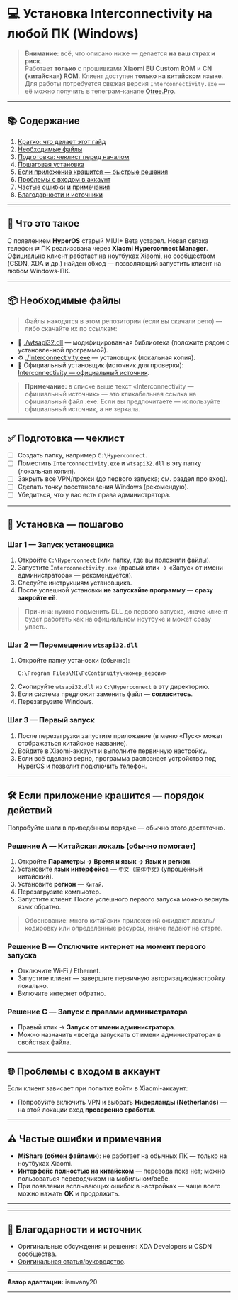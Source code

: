 # 💻 Установка Interconnectivity на любой ПК (Windows)

> **Внимание:** всё, что описано ниже — делается **на ваш страх и риск**.  
> Работает **только** с прошивками **Xiaomi EU Custom ROM** и **CN (китайская) ROM**. Клиент доступен **только на китайском языке**.  
> Для работы потребуется свежая версия `Interconnectivity.exe` — её можно получить в телеграм-канале [Otree.Pro](https://t.me/otreechannel).

---

## 📚 Содержание
1. [Кратко: что делает этот гайд](#что-это-такое)  
2. [Необходимые файлы](#необходимые-файлы)  
3. [Подготовка: чеклист перед началом](#подготовка-чеклист-перед-началом)  
4. [Пошаговая установка](#установка-пошагово)  
5. [Если приложение крашится — быстрые решения](#если-приложение-крашится)  
6. [Проблемы с входом в аккаунт](#проблемы-с-входом-в-аккаунт)  
7. [Частые ошибки и примечания](#частые-ошибки-и-примечания)  
8. [Благодарности и источники](#благодарности-и-источники)

---

## 📘 Что это такое

С появлением **HyperOS** старый MIUI+ Beta устарел. Новая связка телефон ⇄ ПК реализована через **Xiaomi Hyperconnect Manager**. Официально клиент работает на ноутбуках Xiaomi, но сообществом (CSDN, XDA и др.) найден обход — позволяющий запустить клиент на любом Windows-ПК.

---

## 📦 Необходимые файлы

> Файлы находятся в этом репозитории (если вы скачали репо) — либо скачайте их по ссылкам:

- 🧩 [./wtsapi32.dll](./wtsapi32.dll) — модифицированная библиотека (положите рядом с установленной программой).  
- ⚙️ [./Interconnectivity.exe](./Interconnectivity.exe) — установщик (локальная копия).  
- 🔗 Официальный установщик (источник для проверки): [Interconnectivity — официальный источник](https://web.vip.miui.com/page/info/mio/mio/detail?postId=50325712&ref=miui_banner).  

> **Примечание:** в списке выше текст «Interconnectivity — официальный источник» — это кликабельная ссылка на официальный файл .exe. Если вы предпочитаете — используйте официальный источник, а не зеркала.

---

## ✅ Подготовка — чеклист

- [ ] Создать папку, например `C:\Hyperconnect`.  
- [ ] Поместить `Interconnectivity.exe` и `wtsapi32.dll` в эту папку (локальная копия).  
- [ ] Закрыть все VPN/прокси (до первого запуска; см. раздел про вход).  
- [ ] Сделать точку восстановления Windows (рекомендую).  
- [ ] Убедиться, что у вас есть права администратора.

---

## 🚀 Установка — пошагово

### Шаг 1 — Запуск установщика
1. Откройте `C:\Hyperconnect` (или папку, где вы положили файлы).  
2. Запустите `Interconnectivity.exe` (правый клик → «Запуск от имени администратора» — рекомендуется).  
3. Следуйте инструкциям установщика.  
4. После успешной установки **не запускайте программу** — **сразу закройте её**.

> Причина: нужно подменить DLL до первого запуска, иначе клиент будет работать как на официальном ноутбуке и может сразу упасть.

### Шаг 2 — Перемещение `wtsapi32.dll`
1. Откройте папку установки (обычно):
   ```
   C:\Program Files\MI\PcContinuity\<номер_версии>
   ```
2. Скопируйте `wtsapi32.dll` из `C:\Hyperconnect` в эту директорию.  
3. Если система предложит заменить файл — **согласитесь**.  
4. Перезагрузите Windows.

### Шаг 3 — Первый запуск
1. После перезагрузки запустите приложение (в меню «Пуск» может отображаться китайское название).  
2. Войдите в Xiaomi-аккаунт и выполните первичную настройку.  
3. Если всё сделано верно, программа распознает устройство под HyperOS и позволит подключить телефон.

---

## 🛠️ Если приложение крашится — порядок действий

Попробуйте шаги в приведённом порядке — обычно этого достаточно.

### Решение A — Китайская локаль (обычно помогает)
1. Откройте **Параметры → Время и язык → Язык и регион**.  
2. Установите **язык интерфейса** — `中文 (简体中文)` (упрощённый китайский).  
3. Установите **регион** — `Китай`.  
4. Перезагрузите компьютер.  
5. Запустите клиент. После успешного первого запуска можно вернуть язык обратно.

> Обоснование: много китайских приложений ожидают локаль/кодировку или определённые ресурсы, иначе падают на старте.

### Решение B — Отключите интернет на момент первого запуска
- Отключите Wi‑Fi / Ethernet.  
- Запустите клиент — завершите первичную авторизацию/настройку локально.  
- Включите интернет обратно.

### Решение C — Запуск с правами администратора
- Правый клик → **Запуск от имени администратора**.  
- Можно назначить «всегда запускать от имени администратора» в свойствах файла.

---

## 🌐 Проблемы с входом в аккаунт

Если клиент зависает при попытке войти в Xiaomi-аккаунт:

- Попробуйте включить VPN и выбрать **Нидерланды (Netherlands)** — на этой локации вход **проверенно сработал**.  

---

## ⚠️ Частые ошибки и примечания

- **MiShare (обмен файлами)**: не работает на обычных ПК — только на ноутбуках Xiaomi.  
- **Интерфейс полностью на китайском** — перевода пока нет; можно пользоваться переводчиком на мобильном/вебе.  
- При появлении всплывающих ошибок в настройках — чаще всего можно нажать **OK** и продолжить.  

---

---

## 🙌 Благодарности и источник

- Оригинальные обсуждения и решения: XDA Developers и CSDN сообщества.  
- [Оригинальная статья/руководство](https://xdaforums.com/t/xiaomi-hyperconnect-pc-client-on-any-pc-how-to-guide.4702330/).  

---

**Автор адаптации:** iamvany20  

---
